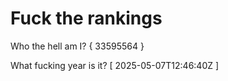 # Fuck the rankings

Who the hell am I?
{ 33595564 }

What fucking year is it?
[ 2025-05-07T12:46:40Z ]
